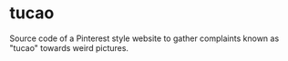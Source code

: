 tucao
=====
Source code of a Pinterest style website to gather complaints known as "tucao" towards weird pictures.
